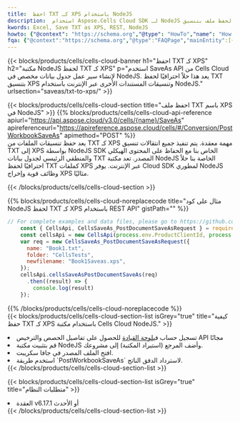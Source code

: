 ```yaml
---
title:  احفظ TXT كـ XPS باستخدام NodeJS
description:  استخدام Aspose.Cells Cloud SDK لـ NodeJS لحفظ ملف بتنسيق TXT كملف بتنسيق XPS.
kwords: Excel, Save TXT as XPS, REST, NodeJS
howto: {"@context": "https://schema.org","@type": "HowTo","name": "How to save TXT as XPS using the Cells Cloud NodeJS library.","description": "How to save TXT as XPS using the Cells Cloud NodeJS library.","image": {"@type": "ImageObject"},"url": "/nodejs/saveas/txt-to-xps/","step": [{ "@type": "HowToStep","name": "How to save TXT as XPS using the Cells Cloud NodeJS library. step 1", "image": {"@type": "ImageObject",},"url": "/nodejs/saveas/txt-to-xps/","text": "Register an account at <a href='https://dashboard.aspose.cloud/'>Dashboard</a> to get free API quota & authorization details",},{ "@type": "HowToStep","name": "How to save TXT as XPS using the Cells Cloud NodeJS library. step 1", "image": {"@type": "ImageObject",},"url": "/nodejs/saveas/txt-to-xps/","text": "Install NodeJS library and add the reference (import the library) to your project.",},{ "@type": "HowToStep","name": "How to save TXT as XPS using the Cells Cloud NodeJS library. step 1", "image": {"@type": "ImageObject",},"url": "/nodejs/saveas/txt-to-xps/","text": "Open the source file in JavaScript.",},{ "@type": "HowToStep","name": "How to save TXT as XPS using the Cells Cloud NodeJS library. step 1", "image": {"@type": "ImageObject",},"url": "/nodejs/saveas/txt-to-xps/","text": "Use the `PostWorkbookSaveAs` method to retrieve the resulting stream.",}, ],"supply": {"@type": "HowToSupply","name": "document"},"tool": [{"@type": "HowToTool","name": "Visual Studio, Visual Studio Code, WebStorm"},{"@type": "HowToTool","name": "Aspose Cells"}],"totalTime": "PT6M"}
fqa: {"@context":"https://schema.org","@type":"FAQPage","mainEntity":[{"@type":"Question","name":"Why save file as other formats file in C# using REST API?","acceptedAnswer":{"@type":"Answer","text":"Documents are encoded in many ways, and some files may be incompatible with the software you use. To open and read such files, just save them as appropriate file formats.<br/><ol><li>Install .NET SDK and add the reference (import the library) to your project.</li><li>Open the source file in C# using REST API.</li><li>Call the PostWorkbookSaveAsRequest() method, passing an output filename with required extension.</li><li>Get the result of save as a separate file.</li></ol>"}},{"@type":"Question","name":"What file formats can I save as with your C# library?","acceptedAnswer":{"@type":"Answer","text":"We support a variety of file formats for conversion using .NET library, including XLSX, Excel, xls , PDF, CSV, HTML, Markdown, XML, PNG, JPG, TIFF, Json, TXT and many more."}},{"@type":"Question","name":"What is the maximum allowed file size for conversion using this .NET library?","acceptedAnswer":{"@type":"Answer","text":"There are no file size limits for format conversions using .NET library."}}]}
---
```

{{< blocks/products/cells/cells-cloud-banner h1="احفظ TXT كـ XPS" h2="مكتبة NodeJS لحفظ TXT كـ XPS" p="استخدم SaveAs API من Cells Cloud لإنشاء سير عمل جدول بيانات مخصص في NodeJS. يعد هذا حلاً احترافيًا لحفظ TXT بتنسيق XPS وتنسيقات المستندات الأخرى عبر الإنترنت باستخدام NodeJS." urlsection="saveas/txt-to-xps/" >}}

{{< blocks/products/cells/cells-cloud-section title="احفظ ملف TXT باسم XPS في NodeJS" >}}
{{% blocks/products/cells/cells-cloud-api-reference apiurl="https://api.aspose.cloud/v3.0/cells/{name}/SaveAs" apireferenceurl="https://apireference.aspose.cloud/cells/#/Conversion/PostWorkbookSaveAs" apimethod="POST" %}}
<br/>
يعد حفظ تنسيقات الملفات من TXT كـ XPS مهمة معقدة. يتم تنفيذ جميع انتقالات تنسيق TXT إلى XPS بواسطة NodeJS SDK الخاص بنا مع الحفاظ على المحتوى الهيكلي والمنطقي الرئيسي لجدول بيانات TXT المصدر. تعد مكتبة NodeJS الخاصة بنا حلاً احترافيًا لحفظ TXT كملفات XPS عبر الإنترنت. يوفر Cloud SDK لمطوري NodeJS وظائف قوية وإخراج XPS مثاليًا.

{{< /blocks/products/cells/cells-cloud-section >}}

{{% blocks/products/cells/cells-cloud-noreplacecode title="مثال على كود NodeJS لحفظ TXT كـ XPS باستخدام REST API" gistPath="" %}}
  
```js
// For complete examples and data files, please go to https://github.com/aspose-cells-cloud/aspose-cells-cloud-node/
    const { CellsApi, CellsSaveAs_PostDocumentSaveAsRequest } = require("asposecellscloud");
    const cellsApi = new CellsApi(process.env.ProductClientId, process.env.ProductClientSecret);
    var req = new CellsSaveAs_PostDocumentSaveAsRequest({
      name: "Book1.txt",
      folder: "CellsTests",
      newfilename: "Book1Saveas.xps",
    });
    cellsApi.cellsSaveAsPostDocumentSaveAs(req)
      .then((result) => {
        console.log(result)
    });
```
  
{{% /blocks/products/cells/cells-cloud-noreplacecode %}}
<br/>
{{< blocks/products/cells/cells-cloud-section-list isGrey="true" title="كيفية حفظ TXT كـ XPS باستخدام مكتبة Cells Cloud NodeJS." >}}
<li> تسجيل حساب في<a href="https://dashboard.aspose.cloud/">لوحة القيادة</a> للحصول على تفاصيل الحصص والترخيص API مجانًا</li>
<li>قم بتثبيت مكتبة NodeJS وأضف المرجع (استيراد المكتبة) إلى مشروعك.</li>
<li>افتح الملف المصدر في جافا سكريبت.</li>
<li>استخدم طريقة `PostWorkbookSaveAs` لاسترداد الدفق الناتج.</li>
{{< /blocks/products/cells/cells-cloud-section-list >}}

{{< blocks/products/cells/cells-cloud-section-list isGrey="true" title="متطلبات النظام" >}}
<li>العقدة v6.17.1 أو الأحدث</li>
{{< /blocks/products/cells/cells-cloud-section-list >}}
